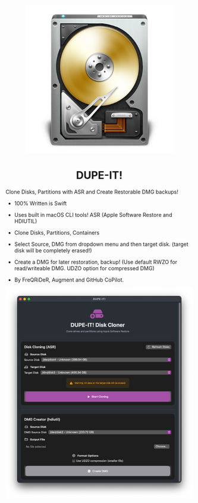 <div align="center">
             <img src="/DUPE-IT.png" width="400" />
             <h1>DUPE-IT!</h1>
</div>

Clone Disks, Partitions with ASR and Create Restorable DMG backups!

* 100% Written is Swift
* Uses built in macOS CLI tools! ASR (Apple Software Restore and HDIUTIL)
* Clone Disks, Partitions, Containers
* Select Source, DMG from dropdown menu and then target disk.
  (target disk will be completely erased!)
* Create a DMG for later restoration, backup!
  (Use default RWZO for read/writeable DMG. UDZO option for compressed DMG)

* By FreQRiDeR, Augment and GitHub CoPilot.


<div align="center">
             <img src="/DUPE-IT!/images/window1.png" width="700" />
             
</div>
